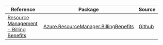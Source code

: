 | Reference | Package | Source |
|---|---|---|
|[Resource Management - Billing Benefits](resourcemanager.billingbenefits-readme.md)|[Azure.ResourceManager.BillingBenefits](https://www.nuget.org/packages/Azure.ResourceManager.BillingBenefits)|[Github](https://github.com/Azure/azure-sdk-for-net/blob/main/sdk/billingbenefits/Azure.ResourceManager.BillingBenefits)|
